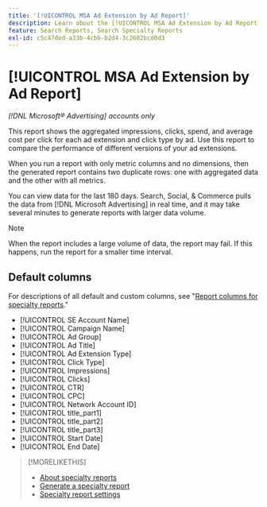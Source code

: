 ```yaml
---
title: '[!UICONTROL MSA Ad Extension by Ad Report]'
description: Learn about the [!UICONTROL MSA Ad Extension by Ad Report].
feature: Search Reports, Search Specialty Reports
exl-id: c5c47ded-a33b-4cbb-b2d4-3c2602bcd0d3
---
```

# [!UICONTROL MSA Ad Extension by Ad Report]

*[!DNL Microsoft® Advertising] accounts only*

This report shows the aggregated impressions, clicks, spend, and average cost per click for each ad extension and click type by ad. Use this report to compare the performance of different versions of your ad extensions.

When you run a report with only metric columns and no dimensions, then the generated report contains two duplicate rows: one with aggregated data and the other with all metrics.<!-- all metrics? -->

You can view data for the last 180 days. Search, Social, & Commerce pulls the data from [!DNL Microsoft Advertising] in real time, and it may take several minutes to generate reports with larger data volume.

>[!NOTE]
>
>When the report includes a large volume of data, the report may fail. If this happens, run the report for a smaller time interval. 

## Default columns

For descriptions of all default and custom columns, see "[Report columns for specialty reports](specialty-report-columns.md)."

* [!UICONTROL SE Account Name]
* [!UICONTROL Campaign Name]
* [!UICONTROL Ad Group]
* [!UICONTROL Ad Title]
* [!UICONTROL Ad Extension Type]
* [!UICONTROL Click Type]
* [!UICONTROL Impressions]
* [!UICONTROL Clicks]
* [!UICONTROL CTR]
* [!UICONTROL CPC]
* [!UICONTROL Network Account ID]
* [!UICONTROL title_part1]<!-- segment of the ad title? -->
* [!UICONTROL title_part2]<!-- ? -->
* [!UICONTROL title_part3]<!-- ? -->
* [!UICONTROL Start Date]
* [!UICONTROL End Date]

>[!MORELIKETHIS]
>
>* [About specialty reports](specialty-report-about.md)
>* [Generate a specialty report](specialty-report-generate.md)
>* [Specialty report settings](specialty-report-settings.md)
